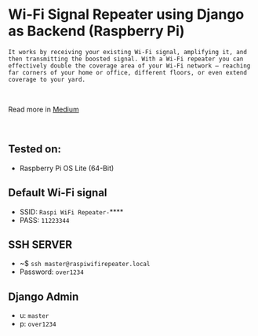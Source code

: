 # Wi-Fi Signal Repeater using Django as Backend (Raspberry Pi)

    It works by receiving your existing Wi-Fi signal, amplifying it, and then transmitting the boosted signal. With a Wi-Fi repeater you can effectively double the coverage area of your Wi-Fi network — reaching far corners of your home or office, different floors, or even extend coverage to your yard.

<br/>

Read more in [Medium](https://agostinhoramos.medium.com/wi-fi-signal-repeater-using-django-as-backend-raspberry-pi-part-1-93b5f08be2b)

<br/>

## Tested on:
- Raspberry Pi OS Lite (64-Bit)

## Default Wi-Fi signal
- SSID: `Raspi WiFi Repeater-`****
- PASS: `11223344`

## SSH SERVER
- ~$ `ssh master@raspiwifirepeater.local`
- Password: `over1234`

## Django Admin
- u: `master`
- p: `over1234`